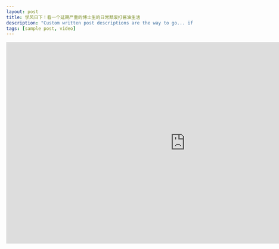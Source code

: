 ```yaml
---
layout: post
title: 学风日下！看一个延期严重的博士生的日常颓废打酱油生活
description: "Custom written post descriptions are the way to go... if you're not lazy."
tags: [sample post, video]
---
```

<iframe frameborder="0" width="960" height="540" src="http://player.youku.com/embed/XNDE1NTU4Mjk5Ng==" allowfullscreen></iframe>